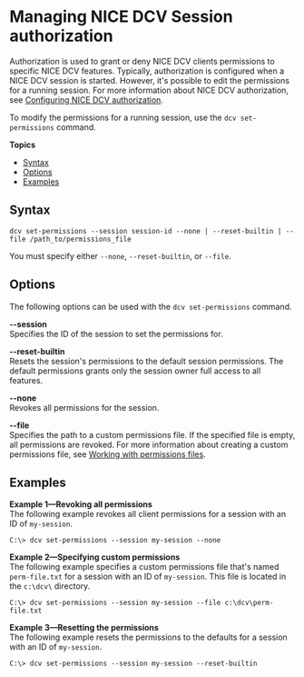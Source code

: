 # Managing NICE DCV Session authorization<a name="managing-session-perms"></a>

Authorization is used to grant or deny NICE DCV clients permissions to specific NICE DCV features\. Typically, authorization is configured when a NICE DCV session is started\. However, it's possible to edit the permissions for a running session\. For more information about NICE DCV authorization, see [Configuring NICE DCV authorization](security-authorization.md)\.

To modify the permissions for a running session, use the `dcv set-permissions` command\.

**Topics**
+ [Syntax](#managing-session-perms-syntax)
+ [Options](#managing-session-perms-options)
+ [Examples](#session-perms-example)

## Syntax<a name="managing-session-perms-syntax"></a>

```
dcv set-permissions --session session-id --none | --reset-builtin | --file /path_to/permissions_file
```

You must specify either `--none`, `--reset-builtin`, or `--file`\.

## Options<a name="managing-session-perms-options"></a>

The following options can be used with the `dcv set-permissions` command\.

**\-\-session**  
Specifies the ID of the session to set the permissions for\.

**\-\-reset\-builtin**  
Resets the session's permissions to the default session permissions\. The default permissions grants only the session owner full access to all features\.

**\-\-none**  
Revokes all permissions for the session\.

**\-\-file**  
Specifies the path to a custom permissions file\. If the specified file is empty, all permissions are revoked\. For more information about creating a custom permissions file, see [Working with permissions files](security-authorization-file-create.md)\.

## Examples<a name="session-perms-example"></a>

**Example 1—Revoking all permissions**  
The following example revokes all client permissions for a session with an ID of `my-session`\.

```
C:\> dcv set-permissions --session my-session --none
```

**Example 2—Specifying custom permissions**  
The following example specifies a custom permissions file that's named `perm-file.txt` for a session with an ID of `my-session`\. This file is located in the `c:\dcv\` directory\. 

```
C:\> dcv set-permissions --session my-session --file c:\dcv\perm-file.txt
```

**Example 3—Resetting the permissions**  
The following example resets the permissions to the defaults for a session with an ID of `my-session`\.

```
C:\> dcv set-permissions --session my-session --reset-builtin
```